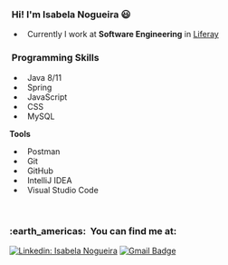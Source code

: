 
<h3> &nbsp;Hi! I'm Isabela Nogueira 😃 </h3>

-  &nbsp; Currently I work at **Software Engineering** in <a href="https://www.liferay.com/pt/home">Liferay</a>

<h3> &nbsp;Programming Skills </h3>

  -  &nbsp; Java 8/11
  -  &nbsp; Spring
  -  &nbsp; JavaScript 
  -  &nbsp; CSS 
  -  &nbsp; MySQL 

**Tools**

  -  &nbsp; Postman 
  -  &nbsp; Git 
  -  &nbsp; GitHub 
  -  &nbsp; IntelliJ IDEA 
  -  &nbsp; Visual Studio Code 
 
  
<br/>

<h3> :earth_americas: &nbsp;You can find me at: </h3> 

[![Linkedin: Isabela Nogueira](https://img.shields.io/badge/-IsabelaNogueira-blue?style=flat-square&logo=Linkedin&logoColor=white&link=https://www.linkedin.com/in/isabela-nogueira-4b9353186/)]([LINK-DO-SEU-LINKEDIN](https://www.linkedin.com/in/isabela-nogueira-4b9353186/))
[![Gmail Badge](https://img.shields.io/badge/-isabelammn@gmail.com-006bed?style=flat-square&logo=Gmail&logoColor=white&link=mailto:isabelammn@gmail.com)](mailto:isabelammn@gmail.com)

